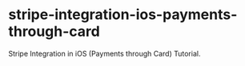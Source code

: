 # stripe-integration-ios-payments-through-card
Stripe Integration in iOS (Payments through Card) Tutorial.
